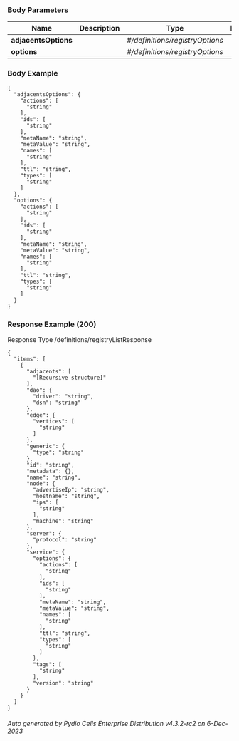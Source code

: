 






 
  


### Body Parameters

Name | Description | Type | Required
---|---|---|---
**adjacentsOptions** |  | _#/definitions/registryOptions_ |   
**options** |  | _#/definitions/registryOptions_ |   


### Body Example
```
{
  "adjacentsOptions": {
    "actions": [
      "string"
    ],
    "ids": [
      "string"
    ],
    "metaName": "string",
    "metaValue": "string",
    "names": [
      "string"
    ],
    "ttl": "string",
    "types": [
      "string"
    ]
  },
  "options": {
    "actions": [
      "string"
    ],
    "ids": [
      "string"
    ],
    "metaName": "string",
    "metaValue": "string",
    "names": [
      "string"
    ],
    "ttl": "string",
    "types": [
      "string"
    ]
  }
}
```






### Response Example (200)
Response Type /definitions/registryListResponse

```
{
  "items": [
    {
      "adjacents": [
        "[Recursive structure]"
      ],
      "dao": {
        "driver": "string",
        "dsn": "string"
      },
      "edge": {
        "vertices": [
          "string"
        ]
      },
      "generic": {
        "type": "string"
      },
      "id": "string",
      "metadata": {},
      "name": "string",
      "node": {
        "advertiseIp": "string",
        "hostname": "string",
        "ips": [
          "string"
        ],
        "machine": "string"
      },
      "server": {
        "protocol": "string"
      },
      "service": {
        "options": {
          "actions": [
            "string"
          ],
          "ids": [
            "string"
          ],
          "metaName": "string",
          "metaValue": "string",
          "names": [
            "string"
          ],
          "ttl": "string",
          "types": [
            "string"
          ]
        },
        "tags": [
          "string"
        ],
        "version": "string"
      }
    }
  ]
}
```




###### Auto generated by Pydio Cells Enterprise Distribution v4.3.2-rc2 on 6-Dec-2023
